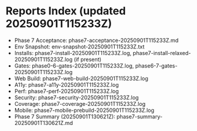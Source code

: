 # Reports Index (updated 20250901T115233Z)

- Phase 7 Acceptance: phase7-acceptance-20250901T115233Z.md
- Env Snapshot: env-snapshot-20250901T115233Z.txt
- Installs: phase7-install-20250901T115233Z.log, phase7-install-relaxed-20250901T115233Z.log (if present)
- Gates: phase0-6-gates-20250901T115233Z.log, phase6-7-gates-20250901T115233Z.log
- Web Build: phase7-web-build-20250901T115233Z.log
- A11y: phase7-a11y-20250901T115233Z.log
- Perf: phase7-perf-20250901T115233Z.log
- Security: phase7-security-20250901T115233Z.log
- Coverage: phase7-coverage-20250901T115233Z.log
- Mobile: phase7-mobile-prebuild-20250901T115233Z.log
- Phase 7 Summary (20250901T130621Z): phase7-summary-20250901T130621Z.md
